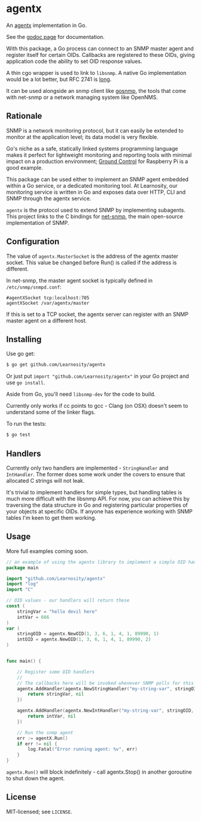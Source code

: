 agentx
======

An [agentx](http://en.wikipedia.org/wiki/AgentX) implementation in Go.

See the [godoc page](http://godoc.org/github.com/Learnosity/agentx) for documentation.

With this package, a Go process can connect to an SNMP master agent and
register itself for certain OIDs. Callbacks are registered to these OIDs,
giving application code the ability to set OID response values.

A thin cgo wrapper is used to link to `libsnmp`. A native Go implementation
would be a lot better, but RFC 2741 is [long](http://tools.ietf.org/html/rfc2741#section-3.1).

It can be used alongside an snmp client like [gosnmp](https://github.com/alouca/gosnmp),
the tools that come with net-snmp or a network managing system like OpenNMS.

Rationale
---------

SNMP is a network monitoring protocol, but it can easily be extended to monitor
at the application level; its data model is very flexible.

Go's niche as a safe, statically linked systems programming language makes it
perfect for lightweight monitoring and reporting tools with minimal impact on a
production environment; [Ground Control](http://jondot.github.io/groundcontrol/)
for Raspberry Pi is a good example.

This package can be used either to implement an SNMP agent embedded within a Go
service, or a dedicated monitoring tool. At Learnosity, our monitoring service
is written in Go and exposes data over HTTP, CLI and SNMP through the agentx
service.

`agentx` is the protocol used to extend SNMP by implementing subagents. This
project links to the C bindings for [net-snmp](http://www.net-snmp.org/), the
main open-source implementation of SNMP.


Configuration
-------------

The value of `agentx.MasterSocket` is the address of the agentx master socket.
This value be changed before Run() is called if the address is different.


In net-snmp, the master agent socket is typically defined in `/etc/snmp/snmpd.conf`:

```
#agentXSocket tcp:localhost:705
agentXSocket /var/agentx/master
```

If this is set to a TCP socket, the agentx server can register with an SNMP
master agent on a different host.

Installing
--------

Use go get:

```bash
$ go get github.com/Learnosity/agentx
```

Or just put `import "github.com/Learnosity/agentx"` in your Go project and use
`go install`.

Aside from Go, you'll need `libsnmp-dev` for the code to build.

Currently only works if cc points to gcc - Clang (on OSX) doesn't seem to
understand some of the linker flags.

To run the tests:

```bash
$ go test
```

Handlers
--------

Currently only two handlers are implemented - `StringHandler` and `IntHandler`.
The former does some work under the covers to ensure that allocated C strings
will not leak.

It's trivial to implement handlers for simple types, but handling tables is
much more difficult with the libsnmp API. For now, you can achieve this by
traversing the data structure in Go and registering particular properties of
your objects at specific OIDs. If anyone has experience working with SNMP
tables I'm keen to get them working.

Usage
-----

More full examples coming soon.

```go
// an example of using the agentx library to implement a simple OID handler
package main

import "github.com/Learnosity/agentx"
import "log"
import "C"

// OID values - our handlers will return these
const (
	stringVar = "hello devil here"
	intVar = 666
)
var (
	stringOID = agentx.NewOID(1, 3, 6, 1, 4, 1, 89990, 1)
	intOID = agentx.NewOID(1, 3, 6, 1, 4, 1, 89990, 2)
)


func main() {

	// Register some OID handlers
	//
	// The callbacks here will be invoked whenever SNMP polls for this OID.
	agentx.AddHandler(agentx.NewStringHandler("my-string-var", stringOID, func(req *C.netsnmp_request_info) (string, error) {
		return stringVar, nil
	})

	agentx.AddHandler(agentx.NewIntHandler("my-string-var", stringOID, func(req *C.netsnmp_request_info) (int, error) {
		return intVar, nil
	})

	// Run the snmp agent
	err := agentX.Run()
	if err != nil {
		log.Fatal("Error running agent: %v", err)
	}
}

```

`agentx.Run()` will block indefinitely - call agentx.Stop() in another
goroutine to shut down the agent.

License
-------

MIT-licensed; see `LICENSE`.
